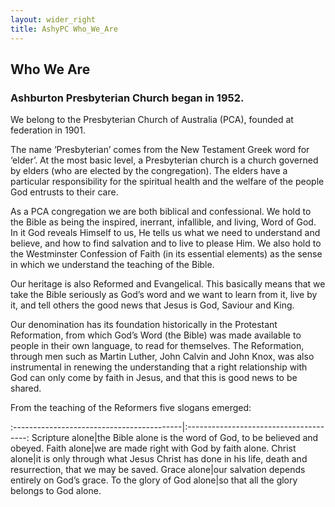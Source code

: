 ```yaml
---
layout: wider_right
title: AshyPC Who_We_Are
---
```


## Who We Are

### Ashburton Presbyterian Church began in 1952.

We belong to the Presbyterian Church of Australia (PCA), founded at federation in 1901.

The name ‘Presbyterian’ comes from the New Testament Greek word for ‘elder’. At the most basic level, a Presbyterian church is a church governed by elders (who are elected by the congregation). The elders have a particular responsibility for the spiritual health and the welfare of the people God entrusts to their care.

As a PCA congregation we are both biblical and confessional. We hold to the Bible as being the inspired, inerrant, infallible, and living, Word of God.  In it God reveals Himself to us, He tells us what we need to understand and believe, and how to find salvation and to live to please Him. We also hold to the Westminster Confession of Faith (in its essential elements) as the sense in which we understand the teaching of the Bible.

Our heritage is also Reformed and Evangelical. This basically means that we take the Bible seriously as God’s word and we want to learn from it, live by it, and tell others the good news that Jesus is God, Saviour and King.

Our denomination has its foundation historically in the Protestant Reformation, from which God’s Word (the Bible) was made available to people in their own language, to read for themselves. The Reformation, through men such as Martin Luther, John Calvin and John Knox, was also instrumental in renewing the understanding that a right relationship with God can only come by faith in Jesus, and that this is good news to be shared.

From the teaching of the Reformers five slogans emerged:

:------------------------------------------|:--------------------------------------:
Scripture alone|the Bible alone is the word of God, to be believed and obeyed.
Faith alone|we are made right with God by faith alone.
Christ alone|it is only through what Jesus Christ has done in his life, death and resurrection, that we may be saved.
Grace alone|our salvation depends entirely on God’s grace.
To the glory of God alone|so that all the glory belongs to God alone.
 
 